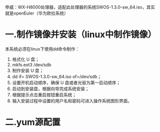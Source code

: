 申威：WX-H8000处理器，适配此处理器的系统SWOS-1.3.0-sw_64.iso，其实就是openEuler（华为欧拉系统）
 
# 一.制作镜像并安装（linux中制作镜像）

本系统必须在linux下使用dd命令制作：  
1) 格式化 U 盘；  
2) mkfs.ext3 /dev/sdb  
3) 制作安装 U 盘；  
4) dd if= SWOS-1.3.0-sw_64.iso of=/dev/sdb；  
5) 设置开机启动顺序，确保 U 盘或者光驱为第一启动顺序；  
6) 启动到安装盘，根据向导完成系统安装；  
7) 根据提示点击重启按钮重启系统；  
8) 输入安装过程中设置的用户名和密码可进入操作系统图形界面。
    
# 二.yum源配置